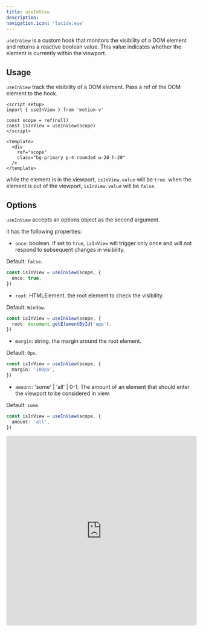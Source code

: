 ```yaml
---
title: useInView
description:
navigation.icon: 'lucide:eye'
---
```


`useInView` is a custom hook that monitors the visibility of a DOM element and returns a reactive boolean value. This value indicates whether the element is currently within the viewport.

## Usage

`useInView` track the visibility of a DOM element. Pass a ref of the DOM element to the hook.

```vue
<script setup>
import { useInView } from 'motion-v'

const scope = ref(null)
const isInView = useInView(scope)
</script>

<template>
  <div
    ref="scope"
    class="bg-primary p-4 rounded w-20 h-20"
  />
</template>
```

while the element is in the viewport, `isInView.value` will be `true`. when the element is out of the viewport, `isInView.value` will be `false`.

## Options

`useInView` accepts an options object as the second argument.

it has the following properties:

- `once`: boolean. If set to `true`, `isInView` will trigger only once and will not respond to subsequent changes in visibility.

Default: `false`.
```ts
const isInView = useInView(scope, {
  once: true,
})
```

- `root`: HTMLElement. the root element to check the visibility.

Default: `Window`.
```ts
const isInView = useInView(scope, {
  root: document.getElementById('app'),
})
```
- `margin`: string. the margin around the root element.

Default: `0px`.

```ts
const isInView = useInView(scope, {
  margin: '100px',
})
```
- `amount`: 'some' | 'all' | 0-1. The amount of an element that should enter the viewport to be considered in view.

Default: `some`.
```ts
const isInView = useInView(scope, {
  amount: 'all',
})
```

<iframe src="https://stackblitz.com/edit/qvapj3?ctl=1&embed=1&file=src%2FApp.vue&hideExplorer=1"
     style="width:100%; height: 500px; border:0; border-radius: 4px; overflow:hidden;"
     title="motion-use-spring"
    allow="accelerometer; ambient-light-sensor; camera; encrypted-media; geolocation; gyroscope; hid; microphone; midi; payment; usb; vr; xr-spatial-tracking"
     sandbox="allow-forms allow-modals allow-popups allow-presentation allow-same-origin allow-scripts allow-downloads allow-pointer-lock"
   ></iframe>
